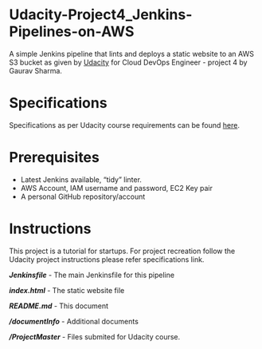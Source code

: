 # Udacity-Project4_Jenkins-Pipelines-on-AWS
A simple Jenkins pipeline that lints and deploys a static website to an AWS S3 bucket as given by [Udacity](https://www.udacity.com) for Cloud DevOps Engineer - project 4 by Gaurav Sharma. 

# Specifications

Specifications as per Udacity course requirements can be found [here](./documentInfo/specifications.md).


# Prerequisites

-  Latest Jenkins available, “tidy” linter.
-  AWS Account, IAM username and password, EC2 Key pair
-  A personal GitHub repository/account

# Instructions

This project is a tutorial for startups. For project recreation follow the Udacity project instructions please refer specifications link. 


***Jenkinsfile*** - The main Jenkinsfile for this pipeline

***index.html*** - The static website file

***README.md*** - This document  

***/documentInfo*** - Additional documents

***/ProjectMaster*** - Files submited for Udacity course.
